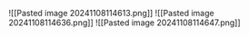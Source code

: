![[Pasted image 20241108114613.png]]
![[Pasted image 20241108114636.png]]
![[Pasted image 20241108114647.png]]